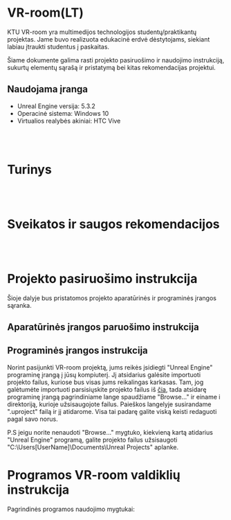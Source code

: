 # VR-room(LT)
KTU VR-room yra multimedijos technologijos studentų/praktikantų projektas. Jame buvo realizuota edukacinė erdvė dėstytojams, siekiant labiau įtraukti studentus į paskaitas. 

Šiame dokumente galima rasti projekto pasiruošimo ir naudojimo instrukciją, sukurtų elementų sąrašą ir pristatymą bei kitas rekomendacijas projektui.

## Naudojama įranga
- Unreal Engine versija: 5.3.2
- Operacinė sistema: Windows 10
- Virtualios realybės akiniai: HTC Vive

<br><br>

# Turinys

<br><br>

# Sveikatos ir saugos rekomendacijos


<br><br>

# Projekto pasiruošimo instrukcija

Šioje dalyje bus pristatomos projekto aparatūrinės ir programinės įrangos sąranka.

## Aparatūrinės įrangos paruošimo instrukcija

## Programinės įrangos instrukcija

Norint pasijunkti VR-room projektą, jums reikės įsidiegti "Unreal Engine" programinę įrangą į jūsų kompiuterį. Jį atsidarius galėsite importuoti projekto failus, kuriose bus visas jums reikalingas karkasas. Tam, jog galėtumėte importuoti parsisiųskite projekto failus iš [čia](https://blablablakurbusmusuprojektas.com), tada atsidarę programinę įrangą pagrindiniame lange spaudžiame "Browse..." ir einame i direktoriją, kurioje užsisaugojote failus. Paieškos langelyje susirandame ".uproject" failą ir jį atidarome. Visa tai padarę galite viską keisti redaguoti pagal savo norus.

P.S jeigu norite nenaudoti "Browse..." mygtuko, kiekvieną kartą atidarius "Unreal Engine" programą, galite projekto failus užsisaugoti "C:\Users\[UserName]\Documents\Unreal Projects" aplanke.

# Programos VR-room valdiklių instrukcija

Pagrindinės programos naudojimo mygtukai:


